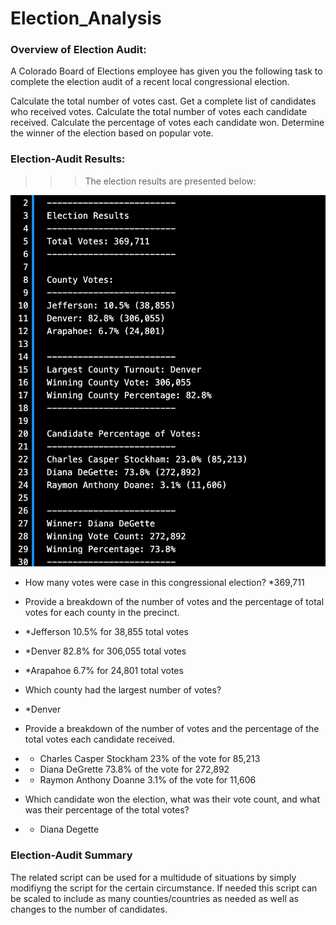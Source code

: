 # Election_Analysis

### Overview of Election Audit:

A Colorado Board of Elections employee has given you the following task to complete the election audit of a recent local congressional election.

Calculate the total number of votes cast.
Get a complete list of candidates who received votes.
Calculate the total number of votes each candidate received.
Calculate the percentage of votes each candidate won.
Determine the winner of the election based on popular vote.

### Election-Audit Results:
>>>The election results are presented below:

![name-of-you-image](https://github.com/Nimamotiee/Election_Analysis/blob/main/Resources/Election%20Results.png)

* How many votes were case in this congressional election?
  *369,711

* Provide a breakdown of the number of votes and the percentage of total votes for each county in the precinct.
 * *Jefferson 10.5% for 38,855 total votes
 * *Denver 82.8% for 306,055 total votes
 * *Arapahoe 6.7% for 24,801 total votes
* Which county had the largest number of votes?
*  *Denver
* Provide a breakdown of the number of votes and the percentage of the total votes each candidate received.
*  * Charles Casper Stockham 23% of the vote for 85,213
*  * Diana DeGrette 73.8% of the vote for 272,892
*  * Raymon Anthony Doanne 3.1% of the vote for 11,606
* Which candidate won the election, what was their vote count, and what was their percentage of the total votes?
*  * Diana Degette
  
  ### Election-Audit Summary
  The related script can be used for a multidude of situations by simply modifiyng the script for the certain circumstance. If needed this script can be scaled to include as many counties/countries as needed as well as changes to the number of candidates. 
